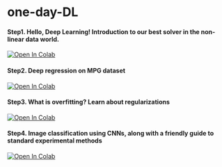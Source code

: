 # one-day-DL

#### Step1. Hello, Deep Learning! Introduction to our best solver in the non-linear data world.
[![Open In Colab](https://colab.research.google.com/assets/colab-badge.svg)](https://colab.research.google.com/github/hukim1112/one-day-DL/blob/main/1_Pytorch_to_Deep_Learning.ipynb)

#### Step2. Deep regression on MPG dataset
[![Open In Colab](https://colab.research.google.com/assets/colab-badge.svg)](https://colab.research.google.com/github/hukim1112/one-day-DL/blob/main/2_MPG_regression.ipynb)

#### Step3. What is overfitting? Learn about regularizations
[![Open In Colab](https://colab.research.google.com/assets/colab-badge.svg)](https://colab.research.google.com/github/hukim1112/one-day-DL/blob/main/regularization.ipynb)

#### Step4. Image classification using CNNs, along with a friendly guide to standard experimental methods
[![Open In Colab](https://colab.research.google.com/assets/colab-badge.svg)](https://colab.research.google.com/github/hukim1112/one-day-DL/blob/main/4_image_classification.ipynb)
